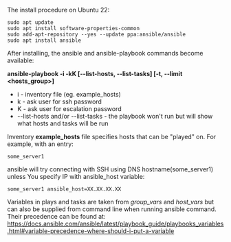 The install procedure on Ubuntu 22:

    sudo apt update 
    sudo apt install software-properties-common 
    sudo add-apt-repository --yes --update ppa:ansible/ansible 
    sudo apt install ansible

After installing, the ansible and ansible-playbook commands become available:

**ansible-playbook -i <inventory name> -kK [--list-hosts, --list-tasks] [-t, --limit <hosts_group>] <playbook name>**
- i - inventory file (eg. example_hosts)
- k - ask user for ssh password
- K - ask user for escalation password
- --list-hosts and/or --list-tasks - the playbook won't run but will show what hosts and tasks will be run

Inventory **example_hosts** file specifies hosts that can be "played" on. For example, with an entry: 

    some_server1 
ansible will try connecting with SSH using DNS hostname(some_server1) unless You specify IP with ansible_host variable:

    some_server1 ansible_host=XX.XX.XX.XX

Variables in plays and tasks are taken from *group_vars* and *host_vars* but can also be supplied from command line when running ansible command. Their precedence can be found at:
https://docs.ansible.com/ansible/latest/playbook_guide/playbooks_variables.html#variable-precedence-where-should-i-put-a-variable
